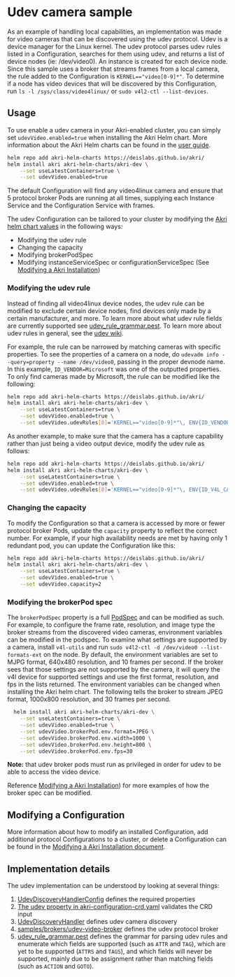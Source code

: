 # Udev camera sample
As an example of handling local capabilities, an implementation was made for video cameras that can be discovered using the udev protocol. Udev is a device manager for the Linux kernel. The udev protocol parses udev rules listed in a Configuration, searches for them using udev, and returns a list of device nodes (ie: /dev/video0). An instance is created for each device node. Since this sample uses a broker that streams frames from a local camera, the rule added to the Configuration is `KERNEL=="video[0-9]*"`. To determine if a node has video devices that will be discovered by this Configuration, run `ls -l /sys/class/video4linux/` or `sudo v4l2-ctl --list-devices`.

## Usage
To use enable a udev camera in your Akri-enabled cluster, you can simply set `udevVideo.enabled=true` when installing the Akri Helm chart.  More information about the Akri Helm charts can be found in the [user guide](./user-guide.md#understanding-akri-helm-charts).
```bash
helm repo add akri-helm-charts https://deislabs.github.io/akri/
helm install akri akri-helm-charts/akri-dev \
    --set useLatestContainers=true \
    --set udevVideo.enabled=true
```

The default Configuration will find any video4linux camera and ensure that 5 protocol broker Pods are running at all times, supplying each Instance Service and the Configuration Service with frames.

The udev Configuration can be tailored to your cluster by modifying the [Akri helm chart values](../deployment/helm/values.yaml) in the following ways:

* Modifying the udev rule
* Changing the capacity
* Modifying brokerPodSpec
* Modifying instanceServiceSpec or configurationServiceSpec (See [Modifying a Akri Installation](./modifying-akri-installation#modifying-instanceservicespec-or-configurationservicespec))

### Modifying the udev rule
Instead of finding all video4linux device nodes, the udev rule can be modified to exclude certain device nodes, find devices only made by a certain manufacturer, and more. To learn more about what udev rule fields are currently supported see [udev_rule_grammar.pest](../agent/src/protocols/udev/udev_rule_grammar.pest). To learn more about udev rules in general, see the [udev wiki](https://wiki.archlinux.org/index.php/Udev). 

For example, the rule can be narrowed by matching cameras with specific properties. To see the properties of a camera on a node, do `udevadm info --query=property --name /dev/video0`, passing in the proper devnode name. In this example, `ID_VENDOR=Microsoft` was one of the outputted properties. To only find cameras made by Microsoft, the rule can be modified like the following:
```bash
helm repo add akri-helm-charts https://deislabs.github.io/akri/
helm install akri akri-helm-charts/akri-dev \
    --set useLatestContainers=true \
    --set udevVideo.enabled=true \
    --set udevVideo.udevRules[0]='KERNEL=="video[0-9]*"\, ENV{ID_VENDOR}=="Microsoft"'
```

As another example, to make sure that the camera has a capture capability rather than just being a video output device, modify the udev rule as follows: 
```bash
helm repo add akri-helm-charts https://deislabs.github.io/akri/
helm install akri akri-helm-charts/akri-dev \
    --set useLatestContainers=true \
    --set udevVideo.enabled=true \
    --set udevVideo.udevRules[0]='KERNEL=="video[0-9]*"\, ENV{ID_V4L_CAPABILITIES}=="*:capture:*"'
```

### Changing the capacity
To modify the Configuration so that a camera is accessed by more or fewer protocol broker Pods, update the `capacity` property to reflect the correct number.  For example, if your high availability needs are met by having only 1 redundant pod, you can update the Configuration like this:
```bash
helm repo add akri-helm-charts https://deislabs.github.io/akri/
helm install akri akri-helm-charts/akri-dev \
    --set useLatestContainers=true \
    --set udevVideo.enabled=true \
    --set udevVideo.capacity=2
```

### Modifying the brokerPod spec
The `brokerPodSpec` property is a full [PodSpec](https://kubernetes.io/docs/reference/generated/kubernetes-api/v1.18/#podspec-v1-core) and can be modified as such.  For example, to configure the frame rate, resolution, and image type the broker streams from the discovered video cameras, environment variables can be modified in the podspec. To examine what settings are supported by a camera, install `v4l-utils` and run `sudo v4l2-ctl -d /dev/video0 --list-formats-ext` on the node. By default, the environment variables are set to MJPG format, 640x480 resolution, and 10 frames per second. If the broker sees that those settings are not supported by the camera, it will query the v4l device for supported settings and use the first format, resolution, and fps in the lists returned. The environment variables can be changed when installing the Akri helm chart. The following tells the broker to stream JPEG format, 1000x800 resolution, and 30 frames per second.
```bash
  helm install akri akri-helm-charts/akri-dev \
    --set useLatestContainers=true \
    --set udevVideo.enabled=true \
    --set udevVideo.brokerPod.env.format=JPEG \
    --set udevVideo.brokerPod.env.width=1000 \
    --set udevVideo.brokerPod.env.height=800 \
    --set udevVideo.brokerPod.env.fps=30
```

**Note:** that udev broker pods must run as privileged in order for udev to be able to access the video device.

Reference [Modifying a Akri Installation](./modifying-akri-installation#modifying-the-brokerpodspec)) for more examples of how the broker spec can be modified. 

## Modifying a Configuration
More information about how to modify an installed Configuration, add additional protocol Configurations to a cluster, or delete a Configuration can be found in the [Modifying a Akri Installation document](./modifying-akri-installation.md).

## Implementation details
The udev implementation can be understood by looking at several things:

1. [UdevDiscoveryHandlerConfig](../shared/src/akri/configuration.rs) defines the required properties
1. [The udev property in akri-configuration-crd.yaml](../deployment/helm/crds/akri-configuration-crd.yaml) validates the CRD input
1. [UdevDiscoveryHandler](../agent/src/protocols/udev/discovery_handler.rs) defines udev camera discovery
1. [samples/brokers/udev-video-broker](../samples/brokers/udev-video-broker) defines the udev protocol broker
1. [udev_rule_grammar.pest](../agent/src/protocols/udev/udev_rule_grammar.pest) defines the grammar for parsing udev rules and enumerate which fields are supported (such as `ATTR` and `TAG`), which are yet to be supported (`ATTRS` and `TAGS`), and which fields will never be supported, mainly due to be assignment rather than matching fields (such as `ACTION` and `GOTO`).